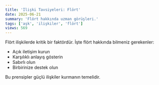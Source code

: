 ```yaml
---
title: 'İlişki Tavsiyeleri: Flört'
date: 2025-06-21
summary: 'Flört hakkında uzman görüşleri.'
tags: ['aşk', 'ilişkiler', 'flört']
views: 569
---
```


Flört ilişkilerde kritik bir faktördür. İşte flört hakkında bilmeniz gerekenler:

- Açık iletişim kurun
- Karşılıklı anlayış gösterin
- Sabırlı olun
- Birbirinize destek olun

Bu prensipler güçlü ilişkiler kurmanın temelidir.